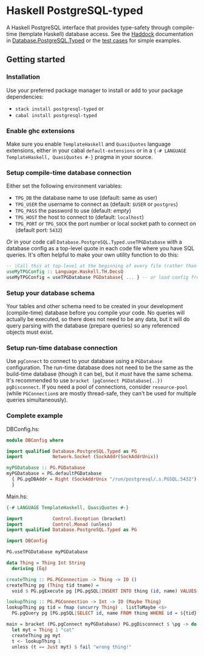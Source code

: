 # Haskell PostgreSQL-typed

A Haskell PostgreSQL interface that provides type-safety through compile-time (template Haskell) database access.
See the [Haddock](http://hackage.haskell.org/package/postgresql-typed) documentation in [Database.PostgreSQL.Typed](http://hackage.haskell.org/package/postgresql-typed/docs/Database-PostgreSQL-Typed.html) or the [test cases](test/Main.hs) for simple examples.

## Getting started

### Installation

Use your preferred package manager to install or add to your package dependencies:

- `stack install postgresql-typed` or
- `cabal install postgresql-typed`

### Enable ghc extensions

Make sure you enable `TemplateHaskell` and `QuasiQuotes` language extensions, either in your cabal `default-extensions` or in a `{-# LANGUAGE TemplateHaskell, QuasiQuotes #-}` pragma in your source.

### Setup compile-time database connection

Either set the following environment variables:

- `TPG_DB` the database name to use (default: same as user)
- `TPG_USER` the username to connect as (default: `$USER` or `postgres`)
- `TPG_PASS` the password to use (default: *empty*)
- `TPG_HOST` the host to connect to (default: `localhost`)
- `TPG_PORT` or `TPG_SOCK` the port number or local socket path to connect on (default port: `5432`)

*Or* in your code call `Database.PostgreSQL.Typed.useTPGDatabase` with a database config as a top-level quote in each code file where you have SQL queries.
It's often helpful to make your own utility function to do this:

```haskell
-- |Call this at top-level at the beginning of every file (rather than 'useTPGDatabase')
useMyTPGConfig :: Language.Haskell.TH.DecsQ
useMyTPGConfig = useTPGDatabase PGDatabase{ ... } -- or load config from file
```

### Setup your database schema

Your tables and other schema need to be created in your development (compile-time) database before you compile your code.
No queries will actually be executed, so there does not need to be any data, but it will do query parsing with the database (prepare queries) so any referenced objects must exist.

### Setup run-time database connection

Use `pgConnect` to connect to your database using a `PGDatabase` configuration.
The run-time database does not need to be the same as the build-time database (though it can be), but it *must* have the same schema.
It's recommended to use `bracket (pgConnect PGDatabase{..}) pgDisconnect`.
If you need a pool of connections, consider `resource-pool` (while `PGConnection`s are mostly thread-safe, they can't be used for multiple queries simultaneously).

### Complete example

DBConfig.hs:
```haskell
module DBConfig where

import qualified Database.PostgreSQL.Typed as PG
import           Network.Socket (SockAddr(SockAddrUnix))

myPGDatabase :: PG.PGDatabase
myPGDatabase = PG.defaultPGDatabase
  { PG.pgDBAddr = Right (SockAddrUnix "/run/postgresql/.s.PGSQL.5432")
  }
```

Main.hs:
```haskell
{-# LANGUAGE TemplateHaskell, QuasiQuotes #-}

import           Control.Exception (bracket)
import           Control.Monad (unless)
import qualified Database.PostgreSQL.Typed as PG

import DBConfig

PG.useTPGDatabase myPGDatabase

data Thing = Thing Int String
  deriving (Eq)

createThing :: PG.PGConnection -> Thing -> IO ()
createThing pg (Thing tid tname) =
  void $ PG.pgExecute pg [PG.pgSQL|INSERT INTO thing (id, name) VALUES (${tid}, ${tname})|]

lookupThing :: PG.PGConnection -> Int -> IO (Maybe Thing)
lookupThing pg tid = fmap (uncurry Thing) . listToMaybe <$>
  PG.pgQuery pg [PG.pgSQL|SELECT id, name FROM thing WHERE id = ${tid}|]

main = bracket (PG.pgConnect myPGDatabase) PG.pgDisconnect $ \pg -> do
  let myt = Thing 1 "cat"
  createThing pg myt
  t <- lookupThing 1
  unless (t == Just myt) $ fail "wrong thing!"
```
